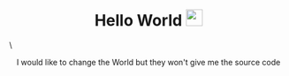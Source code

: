 
<!-- Title -->
<h1 align="center">Hello World 
  <img src="https://raw.githubusercontent.com/iampavangandhi/iampavangandhi/master/gifs/Hi.gif" 
       width="30px">
  </h2></h1>
  
  
  <!-- Quote -->\
<p align="center">I would like to change the World but they won't give me the source code
  
